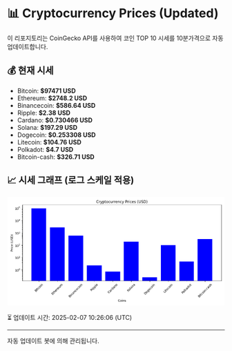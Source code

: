 
# 📊 Cryptocurrency Prices (Updated)

이 리포지토리는 CoinGecko API를 사용하여 코인 TOP 10 시세를 10분가격으로 자동 업데이트합니다.

## 💰 현재 시세
- Bitcoin: **$97471 USD**
- Ethereum: **$2748.2 USD**
- Binancecoin: **$586.64 USD**
- Ripple: **$2.38 USD**
- Cardano: **$0.730466 USD**
- Solana: **$197.29 USD**
- Dogecoin: **$0.253308 USD**
- Litecoin: **$104.76 USD**
- Polkadot: **$4.7 USD**
- Bitcoin-cash: **$326.71 USD**

## 📈 시세 그래프 (로그 스케일 적용)
![Crypto Prices](crypto_prices.png)

⏳ 업데이트 시간: 2025-02-07 10:26:06 (UTC)

---
자동 업데이트 봇에 의해 관리됩니다.

